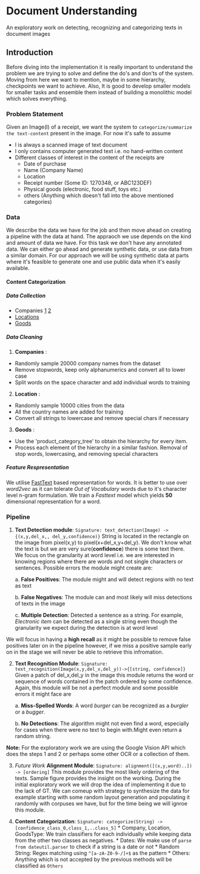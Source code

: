 # Document Understanding
An exploratory work on detecting, recognizing and categorizing texts in document images 

## Introduction
Before diving into the implementation it is really important to understand the problem we are trying to solve and define the do's and don'ts of the system. Moving from here we want to mention, maybe in some hierarchy, checkpoints we want to achieve. Also, It is good to develop smaller models for smaller tasks and ensemble them instead of building a monolithic model which solves everything.

### Problem Statement
Given an Image(I) of a receipt, we want the system to `categorize/summarize the text-content` present in the image.
For now it's safe to assume 
* I is always a scanned image of text document
* I only contains computer generated text i.e. no hand-written content
* Different classes of interest in the content of the receipts are
  * Date of purchase
  * Name (Company Name)
  * Location 
  * Receipt number (Some ID: 1270348, or ABC123DEF)
  * Physical goods (electronic, food stuff, toys etc.)
  * others (Anything which doesn't fall into the above mentioned categories)

### Data
We describe the data we have for the job and then move ahead on creating a pipeline with the data at hand. The appraoch we use depends on the kind and amount of data we have. For this task we don't have any annotated data. We can either go ahead and generate synthetic data, or use data from a similar domain. For our approach we will be using synthetic data at parts where it's feasible to generate one and use public data when it's easily available.

#### Content Categorization
##### Data Collection

 *  Companies [1](https://www.kaggle.com/dattapiy/sec-edgar-companies-list) [2](https://www.kaggle.com/Eruditepanda/fortune-1000-2018)
 *  [Locations](https://datahub.io/core/world-cities)
 *  [Goods](https://www.kaggle.com/PromptCloudHQ/flipkart-products)

##### Data Cleaning
 
 1. __Companies__ : 
   * Randomly sample 20000 company names from the dataset
   * Remove stopwords, keep only alphanumerics and convert all to lower case
   * Split words on the space character and add individual words to training
 
 2. __Location__ : 
   * Randomly sample 10000 cities from the data 
   * All the country names are added for training
   * Convert all strings to lowercase and remove special chars if necessary
 
 3. __Goods__ :
   * Use the 'product_category_tree' to obtain the hierarchy for every item.
   * Process each element of the hierarchy in a similar fashion. Removal of stop words, lowercasing, and removing special characters
 
##### Feature Respresentation

We utilise [FastText](https://fasttext.cc/) based representation for words. It is better to use over _word2vec_ as it can tolerate _Out of Vocabulary_ words due to it's character level n-gram formulation. We train a _Fasttext_ model which yields __50__ dimensional representation for a word. 
 

### Pipeline

1. **Text Detection module**: `Signature: text_detection(Image) -> {(x,y,del_x,, del_y,confidence)}` String is located in the rectangle on the image from pixel(x,y) to pixel(x+del_x,y+del_y). We don't know what the text is but we are very sure(**confidence**) there is some text there. We focus on the granularity at word level i.e. we are interested in knowing regions where there are words and not single characters or sentences. Possible errors the module might create are:
  
    a. **False Positives**: The module might and will detect regions with no text as text
  
    b. **False Negatives**: The module can and most likely will miss detections of texts in the image
  
    c. **Multiple Detection**: Detected a sentence as a string. For example, *Electronic item* can be detected as a single string even though the granularity we expect during the detection is at word level
  
  We will focus in having a **high recall** as it might be possible to remove false positives later on in the pipeline however, if we miss a positive sample early on in the stage we will never be able to retrieve this infromation. 
  

2. **Text Recognition Module**: `Signature: text_recognition(Image(x,y,del_x,del_y))->{[string, confidence]}` Given a patch of del_x,del_y in the image this module returns the word or sequence of words contained in the patch ordered by some confidence.
Again, this module will be not a perfect module and some possible errors it might face are
  
    a. **Miss-Spelled Words**: A word *burger* can be recognized as a *burgler* or a *bugger*. 
  
    b. **No Detections**: The algorithm might not even find a word, especially for cases when there were no text to begin with.Might even return a random string.

 **Note:** For the exploratory work we are using the Google Vision API which does the steps 1 and 2 or perhaps some other OCR or a collection of them. 

3. *Future Work* **Alignment Module**: `Signature: alignment([(x,y,word)..]) -> [ordering]` This module provides the most likely ordering of the texts. Sample figure provides the insight on the working. During the initial exploratory work we will drop the idea of implementing it due to the lack of GT. We can comeup with strategy to synthesize the data for example starting with some random layout generation and populating it randomly with corpuses we have, but for the time being we will ignroe this module.

4. **Content Categorization**: `Signature: categorize(String) -> [confidence_class_0,class_1,..class_5]`
        * Company, Location, GoodsType: We train classifiers for each individually while keeping data from the other two classes as negatives. 
        * Dates: We make use of `parse from dateutil.parser` to check if a string is a date or not
        * Random String: Regex matching using `^[a-zA-Z0-9-/]+$` as the pattern
        * Others: Anything which is not accepted by the previous methods will be classified as `Others`





